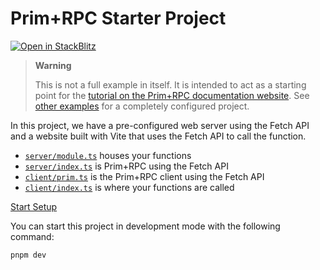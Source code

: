 # Prim+RPC Starter Project

[![Open in StackBlitz](https://developer.stackblitz.com/img/open_in_stackblitz_small.svg)](https://stackblitz.com/github/doseofted/prim-rpc-starter/tree/main)

> **Warning**
>
> This is not a full example in itself. It is intended to act as a starting
> point for the
> [tutorial on the Prim+RPC documentation website](https://prim.doseofted.me/docs/setup).
> See [other examples](../) for a completely configured project.

In this project, we have a pre-configured web server using the Fetch API and a
website built with Vite that uses the Fetch API to call the function.

- [`server/module.ts`](./server/index.ts) houses your functions
- [`server/index.ts`](./server/index.ts) is Prim+RPC using the Fetch API
- [`client/prim.ts`](./client/prim.ts) is the Prim+RPC client using the Fetch
  API
- [`client/index.ts`](./client/index.ts) is where your functions are called

[Start Setup](https://prim.doseofted.me/docs/setup)

You can start this project in development mode with the following command:

```zsh
pnpm dev
```
